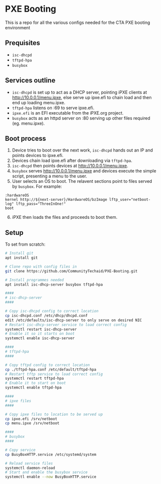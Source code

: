 # PXE Booting

This is a repo for all the various configs needed for the CTA PXE booting environment

## Prequisites

- `isc-dhcpd`
- `tftpd-hpa`
- `busybox`

## Services outline

- `isc-dhcpd` is set up to act as a DHCP server, pointing iPXE clients at http://10.0.0.1/menu.ipxe, else serve up ipxe.efi to chain load and then end up loading menu.ipxe.
- `tftpd-hpa` listens on :69 to serve ipxe.efi.
- `ipxe.efi` is an EFI executable from the iPXE.org project.
- `busybox` acts as an httpd server on :80 serving up other files required (eg. menu.ipxe).

## Boot process

1. Device tries to boot over the next work, `isc-dhcpd` hands out an IP and points devices to ipxe.efi.
2. Devices chain load ipxe.efi after downloading via `tftpd-hpa`. 
3. `isc-dhcpd` then points devices at http://10.0.0.1/menu.ipxe.
4. `busybox` serves http://10.0.0.1/menu.ipxe and devices execute the simple script, presenting a menu to the user.
5. User selects an OS to boot. The relavent sections point to files served by `busybox`. For example:
```ipxe
:hardwareOS
kernel http://${next-server}/HardwareOS/bzImage lftp_user="netboot-log" lftp_pass="ThreeInOne!" 
boot
```
6. iPXE then loads the files and proceeds to boot them.

## Setup

To set from scratch:
```bash
# Install git
apt install git

# Clone repo with config files in
git clone https://github.com/CommunityTechaid/PXE-Booting.git

# Install programmes needed
apt install isc-dhcp-server busybox tftpd-hpa

####
# isc-dhcp-server
####

# Copy isc-dhcpd config to correct location
cp isc-dhcpd.conf /etc/dhcp/dhcpd.conf
edit /etc/defaults/isc-dhcp-server to only serve on desired NIC
# Restart isc-dhcp-server service to load correct config
systemctl restart isc-dhcp-server
# Enable it so it starts on boot
systemctl enable isc-dhcp-server

####
# tftpd-hpa
####

# Copy tftpd config to correct location
cp ./tftpd-hpa.conf /etc/default/tftpd-hpa
# Restart tftp service to load correct config
systemctl restart tftpd-hpa
# Enable it to start on boot
systemctl enable tftpd-hpa

####
# ipxe files
####

# Copy ipxe files to location to be served up
cp ipxe.efi /srv/netboot
cp menu.ipxe /srv/netboot

####
# busybox 
####

# Copy service
cp BusyBoxHTTP.service /etc/systemd/system

# Reload service files
systemctl daemon-reload
# Start and enable the busybox service
systemctl enable --now BusyBoxHTTP.service
```
